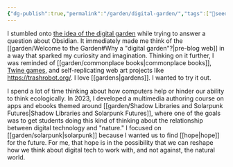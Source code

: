 ```yaml
---
{"dg-publish":true,"permalink":"/garden/digital-garden/","tags":["🌱seedling"],"noteIcon":"1","created":"2024-04-05T22:16:35.000-05:00","updated":"2024-04-08T18:18:39.000-05:00"}
---
```


I stumbled onto [the idea of the digital garden](https://obsidian.rocks/creating-a-digital-garden-in-obsidian/) while trying to answer a question about Obsidian. It immediately made me think of the [[garden/Welcome to the Garden#Why a "digital garden"?\|pre-blog web]] in a way that sparked my curiosity and imagination. Thinking on it further, I was reminded of [[garden/commonplace books\|commonplace books]], [Twine games](https://nonmodernist.com/next-lunar-baedeker/), and self-replicating web art projects like https://trashrobot.org/. I love [[gardens\|gardens]]. I wanted to try it out.

I spend a lot of time thinking about how computers help or hinder our ability to think ecologically. In 2023, I developed a multimedia authoring course on apps and ebooks themed around [[garden/Shadow Libraries and Solarpunk Futures\|Shadow Libraries and Solarpunk Futures]], where one of the goals was to get students doing this kind of thinking about the relationship between digital technology and "nature." I focused on [[garden/solarpunk\|solarpunk]] because I wanted us to find [[hope\|hope]] for the future. For me, that hope is in the possibility that we can reshape how we think about digital tech to work with, and not against, the natural world.
